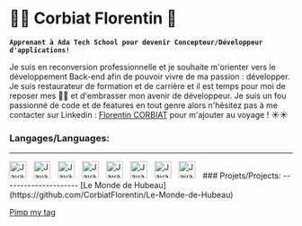 # 👨‍🍳 Corbiat Florentin 👋

**`Apprenant à Ada Tech School pour devenir Concepteur/Développeur d'applications!`**

Je suis en reconversion professionnelle et je souhaite m'orienter vers le développement Back-end afin de pouvoir vivre de ma passion : développer.
Je suis restaurateur de formation et de carrière et il est temps pour moi de reposer mes 🔪🔪 et d'embrasser mon avenir de développeur.
Je suis un fou passionné de code et de features en tout genre alors n'hésitez pas à me contacter sur Linkedin : [Florentin CORBIAT](https://www.linkedin.com/in/florentin-corbiat-a1280710b/) pour m'ajouter au voyage ! ☀️☀️

### Langages/Languages:
-----------------------
<img align="left" alt="Java" width="30px" style="padding-right:10px;" src="https://cdn.jsdelivr.net/gh/devicons/devicon/icons/html5/html5-plain.svg">
<img align="left" alt="Java" width="30px" style="padding-right:10px;" src="https://cdn.jsdelivr.net/gh/devicons/devicon/icons/css3/css3-plain.svg">
<img align="left" alt="Java" width="30px" style="padding-right:10px;" src="https://cdn.jsdelivr.net/gh/devicons/devicon/icons/javascript/javascript-plain.svg">
<img align="left" alt="Java" width="30px" style="padding-right:10px;" src="https://cdn.jsdelivr.net/gh/devicons/devicon/icons/react/react-original.svg">
<img align="left" alt="Java" width="30px" style="padding-right:10px;" src="https://cdn.jsdelivr.net/gh/devicons/devicon/icons/typescript/typescript-plain.svg">
<img align="left" alt="Java" width="30px" style="padding-right:10px;" src="https://cdn.jsdelivr.net/gh/devicons/devicon/icons/nodejs/nodejs-original.svg">
<img align="left" alt="Java" width="30px" style="padding-right:10px;" src="https://cdn.jsdelivr.net/gh/devicons/devicon/icons/github/github-original.svg">
<img align="left" alt="Java" width="30px" style="padding-right:10px;" src="https://cdn.jsdelivr.net/gh/devicons/devicon/icons/git/git-original.svg">
 <br>
### Projets/Projects:
---------------------
[Le Monde de Hubeau](https://github.com/CorbiatFlorentin/Le-Monde-de-Hubeau)

[Pimp my tag](https://github.com/CorbiatFlorentin/Pimp-my-tag)

